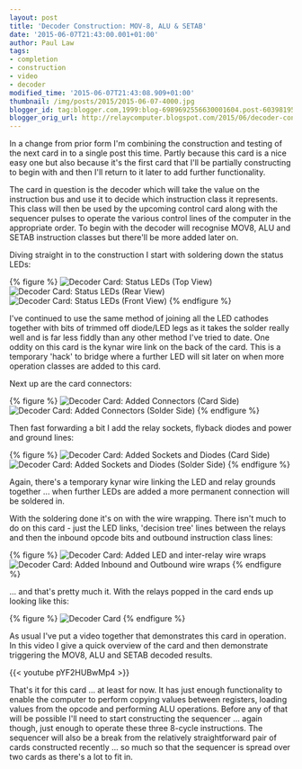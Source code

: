 ```yaml
---
layout: post
title: 'Decoder Construction: MOV-8, ALU & SETAB'
date: '2015-06-07T21:43:00.001+01:00'
author: Paul Law
tags:
- completion
- construction
- video
- decoder
modified_time: '2015-06-07T21:43:08.909+01:00'
thumbnail: /img/posts/2015/2015-06-07-4000.jpg
blogger_id: tag:blogger.com,1999:blog-6989692556630001604.post-6039819533217163126
blogger_orig_url: http://relaycomputer.blogspot.com/2015/06/decoder-construction-mov-8-alu-setab.html
---
```


In a change from prior form 
I'm combining the construction and testing of the next card in to a single 
post this time. Partly because this card is a nice easy one but also because 
it's the first card that I'll be partially constructing to begin with and then 
I'll return to it later to add further functionality.

The card in 
question is the decoder which will take the value on the instruction bus and 
use it to decide which instruction class it represents. This class will then 
be used by the upcoming control card along with the sequencer pulses to 
operate the various control lines of the computer in the appropriate order. To 
begin with the decoder will recognise MOV8, ALU and SETAB instruction classes 
but there'll be more added later on. 

Diving straight in to the 
construction I start with soldering down the status LEDs: 

{% figure %}
![Decoder Card: Status LEDs (Top View)](/img/posts/2015/2015-06-07-0000.jpg)
![Decoder Card: Status LEDs (Rear View)](/img/posts/2015/2015-06-07-0001.jpg)
![Decoder Card: Status LEDs (Front View)](/img/posts/2015/2015-06-07-0002.jpg)
{% endfigure %}

I've continued to use the same method of joining all the LED 
cathodes together with bits of trimmed off diode/LED legs as it takes the 
solder really well and is far less fiddly than any other method I've tried to 
date. One oddity on this card is the kynar wire link on the back of the card. 
This is a temporary 'hack' to bridge where a further LED will sit later on 
when more operation classes are added to this card.

Next up are the 
card connectors: 

{% figure %}
![Decoder Card: Added Connectors (Card Side)](/img/posts/2015/2015-06-07-0003.jpg)
![Decoder Card: Added Connectors (Solder Side)](/img/posts/2015/2015-06-07-0004.jpg)
{% endfigure %}

Then fast forwarding a bit I add the relay sockets, 
flyback diodes and power and ground lines: 

{% figure %}
![Decoder Card: Added Sockets and Diodes (Card Side)](/img/posts/2015/2015-06-07-0005.jpg)
![Decoder Card: Added Sockets and Diodes (Solder Side)](/img/posts/2015/2015-06-07-0006.jpg)
{% endfigure %}

Again, there's a temporary kynar wire linking 
the LED and relay grounds together ... when further LEDs are added a more 
permanent connection will be soldered in.

With the soldering done 
it's on with the wire wrapping. There isn't much to do on this card - just the 
LED links, 'decision tree' lines between the relays and then the inbound 
opcode bits and outbound instruction class lines: 

{% figure %}
![Decoder Card: Added LED and inter-relay wire wraps](/img/posts/2015/2015-06-07-0007.jpg)
![Decoder Card: Added Inbound and Outbound wire wraps](/img/posts/2015/2015-06-07-0008.jpg)
{% endfigure %}

... and that's pretty much it. With the relays popped 
in the card ends up looking like this: 

{% figure %}
![Decoder Card](/img/posts/2015/2015-06-07-0009.jpg)
{% endfigure %}

As usual I've 
put a video together that demonstrates this card in operation. In this video I 
give a quick overview of the card and then demonstrate triggering the MOV8, 
ALU and SETAB decoded results. 

{{< youtube pYF2HUBwMp4 >}}

That's it for this card ... at least for now. It has just enough 
functionality to enable the computer to perform copying values between 
registers, loading values from the opcode and performing ALU operations. 
Before any of that will be possible I'll need to start constructing the 
sequencer ... again though, just enough to operate these three 8-cycle 
instructions. The sequencer will also be a break from the relatively 
straightforward pair of cards constructed recently ... so much so that the 
sequencer is spread over two cards as there's a lot to fit in. 
